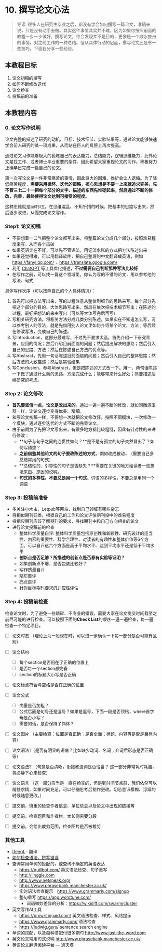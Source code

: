 # 10. 撰写论文心法

> 导读: 很多人在研究生毕业之后，都没有学会如何撰写一篇论文，准确来说，只是没有动手去做。其实这件事情其实并不难，因为如果你按照前面的教程一步一步做好，撰写论文，你会发现并不是目的，更像是一个顺水推舟的事情，对之前工作的一种总结。但从具体行动的层面，撰写论文还是有一些技巧，下面我分享一些经验。
>
## 本教程目标
1. 论文初稿的撰写
2. 如何不断修改迭代
3. 论文检查
4. 投稿前的准备
## 本教程内容

### 0. 论文写作说明

论文完整的描述了研究的动机、目标、技术细节、实验结果等，通过论文能够快速学会前人研究的某一项成果，从而站在巨人的肩膀上再次提高。

通过论文习作能够极大的锻炼自己的表达能力，总结能力，逻辑思维能力，此外论文是找工作、或者博士毕业重要的条件，因此希望大家重视论文的习作，积极努力正确早日完成一篇自己的论文。

第一次写论文是一件非常痛苦的事情，因此巨大的困难、挫折会让人退缩。为了降低痛苦程度，**需要采用循环、迭代的策略，核心思想是不要一上来就追求完美，先不管三七二十一把每个部分的文字、描述的东西先堆砌起来，然后通过不断的修改、完善，最终使得论文达到可接受的程度**。

这种思维就是`抛砖引玉`，在思维混乱、不知所措的时候，把基本的思路写出来，然后逐步改进，从而完成论文写作。

### Step1: 论文初稿

* 不要想着一口气把整个论文都写出来，将整篇论文分成几个部分，按照难易程度来写，从而各个击破
* 如果英语实在不好，可以先不管语法，用记流水账的方式把方法陈述出来
* 如果还觉得难，可以用翻译软件，把自己整理的中文翻译成英语，例如 https://fanyi.qq.com/ ，https://translate.google.com/ 
* 利用 [ChatGPT](https://chat.openai.com/) 等工具优化描述，**不过需要自己判断那种写法比较好**
* 在写作之前，可以找一篇这个领域里，你认为写的不错的论文，用以参考他的写法、句式

具体写作次序（可以按照自己的个人具体情况）：

1. 首先可以把方法写出来，写的过程注意从整体到细节的思路来写。每个部分先把这个部分的目的、大体思路写出来，然后在依次把技术细节写出；在陈述的过程，最好把想法的来由写出（可以等大体写完后再写）
2. 写相关研究方法，将相关方法分成几类分别陈述。如果实在不知道怎么写，可以参考别人的写法，就是先借用别人论文里如何介绍某个论文、方法；等后续在修改写法，变成自己的陈述。
3. 写Introduction，这部分最难写，不过先不要求太高。首先介绍一下研究背景，应用的情况；然后介绍目前面临的问题；然后提出解决的思路；然后引入自己的思路、方法；然后在陈述自己方法的优点等。
4. 写Abstract，先用一句话陈述目前面临的问题；然后引入自己的整体思路；然后方法的大致描述；然后是实验结果
5. 写Conclusion，参考Abstract，但是把陈述的方式改一下。用一、两句话陈述一下做了通过什么新的思路、方法完成什么；能够带来什么好处；简要描述后续研究的考虑。

### Step 2: 论文修改

* **首先要坚信一点，论文是改出来的**。通过一遍一遍不断的修改，就如同雕琢玉器一样，让论文逐步变得优美、精细。
* 和写论文初稿一样，不要想一次就把论文修改好。按照不同模块，一次修改一个模块，通过逐步迭代的方式不断的完善论文。
* 由于前期为了先把论文写出来，有很多地方都比较粗糙，因此有针对性的来进行修改：
  - **句子与句子之间的连贯性如何？**是不是有孤立的句子突然冒出了？如何写铺垫？
  - **之前借鉴其他论文的句子要改陈述的方式**，例如改成被动...（需要自己多总结常用的句式）
  - **总结性的、引导性的句子是否缺失？**需要在关键的地方给读者一些想法来由、原因的说明。
  - **句式的多样性，不要总是用一个句式**。词语的多样性，不要总是用同一个词语

### Step 3: 投稿前准备

* 多关注小木虫，Letpub等网站，找到自己领域有哪些杂志
* 将相似期刊归类，根据自己的工作和论文评估期刊投中的难易程度
* 投相应期刊应该了解期刊的要求，寻找期刊中和自己方向相关的论文
* 进行论文投稿前的检查
  - 整体科学质量自评: 整体科学质量包括原创性和新颖性、研究设计的适当性、内容的重要性、科学合理性、对读者的有趣性和整体价值等6个方面。可以自评这六个方面是高于平均水平、达到平均水平还是低于平均水平
  - **创新点是否足够？所描述的创新点是否都有实验等证明？**
  - 如果创新点不够，是否包装比较好？
  - 写作质量自评
  - 陷阱自评
  - 亮点自评
  - 针对目标期刊要求的适应性评估

### Step 4: 投稿前检查

检查论文时，为了避免一些琐碎、不专业的错误，需要大家在论文提交时间截至之前尽可能的进行检查。可以按照下面的**Check List**的顺序一遍一遍检查，每一遍检查一个特定项目。

* [ ] 论文时态 （理论上为一般现在时，可以进一步确认一下每一部分是否可能有区别）
* [ ] 论文结构
  * [ ] 每个section是否用在了正确的位置上
  * [ ] 是否每一个section都完备
  * [ ] section的标题大小写是否正确
* [ ] 论文标点符合与空格是否在正确的位置
* [ ] 论文公式 
  * [ ] 向量是否加粗？
  * [ ] 公式后面是句号还是逗号？如果是逗号，下面一段是否顶格，where首字母是否小写？
  * [ ] 需要的话，是否保持了斜体？
* [ ] 论文图片 （主要检查：位置是否正确；是否全面；标题、内容等是否是目标内容）
* [ ] 论文语法1（是否有明显的语病？比如缺少动词、名词；介词后形态是否正确等）
* [ ] 论文语法2 （句意是否清晰，衔接和连词是否恰当？ 这一部分非常耗时耗脑，务必静下心来检查）
* [ ] 论文语言 （这一部分应当是一直在检查的，但是到时间节点前，我们依然可以精益求精，如果时间充足，可以仔细思考后稍作更改。切忌意识模糊、浮躁的时候随意更改。）

* [ ] 提交前，慎重的检查作者信息、单位信息以及论文中出现的链接等
* [ ] 提交前，检查题目和作者栏，太长则需要分段
* [ ] 提交前，会给出裁剪范围，检查图片是否被裁剪

### 其他工具

* [DeepL](https://www.deepl.com) : 翻译
* [如何检查语法、拼写错误](GrammarCheck.md)
* 查询常用单词的搭配的，或查询不确定的英语表达
  - https://quillbot.com/ 英文语法检查、句子重写
  - http://linggle.com
  - http://www.netspeak.org/
  - https://www.phrasebank.manchester.ac.uk/
  - 实时语法检查提示　https://www.grammarly.com/signup 
  - 整句重写 https://app.wordtune.com/
    - 词语微妙差异的分析：https://wikidiff.com/swarm/cluster
* 英文写作AI工具
  * https://prowritingaid.com/ 英文语法检查、样式、风格提示
  * https://www.grammarly.com/ 语法检查
  * https://ludwig.guru/ sentence search engine 
* 单词的搭配，以及每种搭配付很多例句 http://www.just-the-word.com
* 英文论文常用句式说明 http://www.phrasebank.manchester.ac.uk/
* 英语论文翻译阅读平台 — [通天塔](https://zhuanlan.zhihu.com/p/469142655)
